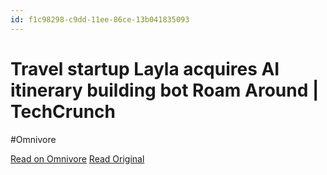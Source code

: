 ```yaml
---
id: f1c98298-c9dd-11ee-86ce-13b041835093
---
```


# Travel startup Layla acquires AI itinerary building bot Roam Around | TechCrunch
#Omnivore

[Read on Omnivore](https://omnivore.app/me/travel-startup-layla-acquires-ai-itinerary-building-bot-roam-aro-18d9ed1ab6c)
[Read Original](https://techcrunch.com/2024/02/12/travel-startup-layla-acquires-flyr-backed-ai-itinerary-building-bot/)


